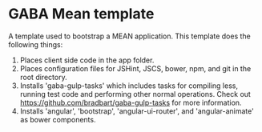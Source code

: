 # GABA Mean template

A template used to bootstrap a MEAN application. This template does the following things: 
1. Places client side code in the app folder. 
2. Places configuration files for JSHint, JSCS, bower, npm, and git in the root directory. 
3. Installs 'gaba-gulp-tasks' which includes tasks for compiling less, running test code and performing other normal operations. Check out https://github.com/bradbart/gaba-gulp-tasks for more information. 
4. Installs 'angular', 'bootstrap', 'angular-ui-router', and 'angular-animate' as bower components. 
